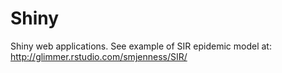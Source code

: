 Shiny
=====

Shiny web applications. See example of SIR epidemic model at:
http://glimmer.rstudio.com/smjenness/SIR/

